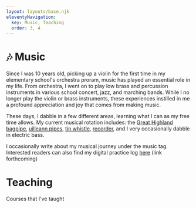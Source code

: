 ```yaml
---
layout: layouts/base.njk
eleventyNavigation:
  key: Music, Teaching
  order: 3, 4
---
```

# 🎶 Music

Since I was 10 years old, picking up a violin for the first time in my elementary school's orchestra proram, music has played an essential role in my life. From orchestra, I went on to play low brass and percussion instruments in various school concert, jazz, and marching bands. While I no longer play the violin or brass instruments, these experiences instilled in me a profound appreciation and joy that comes from making music. <br>

These days, I dabble in a few different areas, learning what I can as my free time allows. My current musical rotation includes: the [Great Highland bagpipe](https://en.wikipedia.org/wiki/Great_Highland_bagpipe), [uilleann pipes](https://en.wikipedia.org/wiki/Uilleann_pipes), [tin whistle](https://en.wikipedia.org/wiki/Tin_whistle), [recorder](https://en.wikipedia.org/wiki/Recorder_(musical_instrument)), and I very occasionally dabble in electric bass. 

I occasionally write about my musical journey under the music tag. Interested readers can also find my digital practice log [here](example.com) (link forthcoming)

# Teaching

Courses that I've taught


